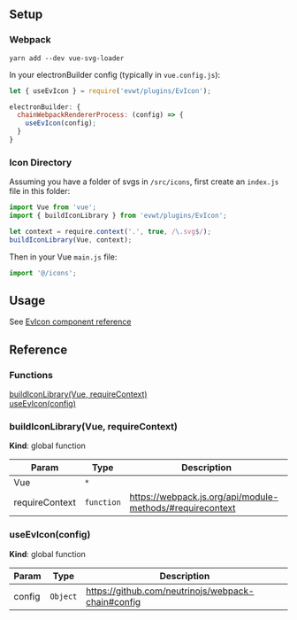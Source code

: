 ## Setup

### Webpack

`yarn add --dev vue-svg-loader`

In your electronBuilder config (typically in `vue.config.js`):

```js
let { useEvIcon } = require('evwt/plugins/EvIcon');
```

```js
electronBuilder: {
  chainWebpackRendererProcess: (config) => {
    useEvIcon(config);
  }
}
```

### Icon Directory

Assuming you have a folder of svgs in `/src/icons`, first create an `index.js` file in this folder:

```js
import Vue from 'vue';
import { buildIconLibrary } from 'evwt/plugins/EvIcon';

let context = require.context('.', true, /\.svg$/);
buildIconLibrary(Vue, context);
```

Then in your Vue `main.js` file:

```js
import '@/icons';
```

## Usage

See [EvIcon component reference](/components/EvIcon)
## Reference

### Functions

<dl>
<dt><a href="#buildIconLibrary">buildIconLibrary(Vue, requireContext)</a></dt>
<dd></dd>
<dt><a href="#useEvIcon">useEvIcon(config)</a></dt>
<dd></dd>
</dl>

<a name="buildIconLibrary"></a>

### buildIconLibrary(Vue, requireContext)
**Kind**: global function  

| Param | Type | Description |
| --- | --- | --- |
| Vue | <code>\*</code> |  |
| requireContext | <code>function</code> | https://webpack.js.org/api/module-methods/#requirecontext |

<a name="useEvIcon"></a>

### useEvIcon(config)
**Kind**: global function  

| Param | Type | Description |
| --- | --- | --- |
| config | <code>Object</code> | https://github.com/neutrinojs/webpack-chain#config |


